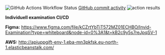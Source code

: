 ![GitHub Actions Workflow Status](https://img.shields.io/github/actions/workflow/status/AxelLofberg/api-uppgift/aws.yml)
[GitHub commit activity](https://img.shields.io/github/commit-activity/t/AxelLofberg/api-uppgift)
![action results](https://github.com/AxelLofberg/api-uppgift/actions/workflows/aws.yml/badge.svg) 

**Individuell examination CI/CD**

**Figma:** https://www.figma.com/file/kCZrtYbTiT572MZ01ECHBO/Invid-Examination?type=whiteboard&node-id=0%3A1&t=kB2c9y5s7reJpqSV-1

**AWS:** http://apiuppgift-env-1.eba-mn3pkfsk.eu-north-1.elasticbeanstalk.com/
